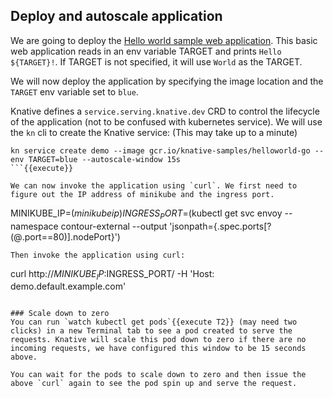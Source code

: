## Deploy and autoscale application

We are going to deploy the [Hello world sample web application](https://knative.dev/docs/serving/samples/hello-world/helloworld-go/). This basic web application reads in an env variable TARGET and prints `Hello ${TARGET}!`. If TARGET is not specified, it will use `World` as the TARGET.

We will now deploy the application by specifying the image location and the `TARGET` env variable set to `blue`.

Knative defines a `service.serving.knative.dev` CRD to control the lifecycle of the application (not to be confused with kubernetes service). We will use the `kn` cli to create the Knative service: (This may take up to a minute)

```
kn service create demo --image gcr.io/knative-samples/helloworld-go --env TARGET=blue --autoscale-window 15s
```{{execute}}

We can now invoke the application using `curl`. We first need to figure out the IP address of minikube and the ingress port.
```
MINIKUBE_IP=$(minikube ip)
INGRESS_PORT=$(kubectl get svc envoy --namespace contour-external --output 'jsonpath={.spec.ports[?(@.port==80)].nodePort}')
```{{execute}}
Then invoke the application using curl:
```
curl http://$MINIKUBE_IP:$INGRESS_PORT/ -H 'Host: demo.default.example.com'
```{{execute T1}}

### Scale down to zero
You can run `watch kubectl get pods`{{execute T2}} (may need two clicks) in a new Terminal tab to see a pod created to serve the requests. Knative will scale this pod down to zero if there are no incoming requests, we have configured this window to be 15 seconds above.

You can wait for the pods to scale down to zero and then issue the above `curl` again to see the pod spin up and serve the request.
